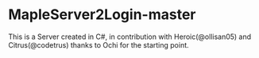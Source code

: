 # MapleServer2Login-master
This is a Server created in C#, in contribution with Heroic(@ollisan05) and Citrus(@codetrus) thanks to Ochi for the starting point.

